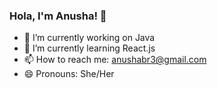 ### Hola, I'm Anusha! 👋

- 🔭 I’m currently working on Java
- 🌱 I’m currently learning React.js
- 📫 How to reach me: anushabr3@gmail.com
- 😄 Pronouns: She/Her

